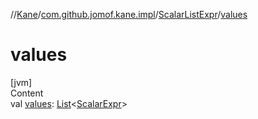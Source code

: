 //[Kane](../../index.md)/[com.github.jomof.kane.impl](../index.md)/[ScalarListExpr](index.md)/[values](values.md)



# values  
[jvm]  
Content  
val [values](values.md): [List](https://kotlinlang.org/api/latest/jvm/stdlib/kotlin.collections/-list/index.html)<[ScalarExpr](../-scalar-expr/index.md)>  



